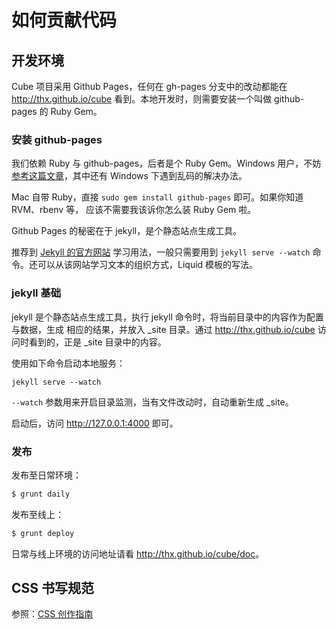 # 如何贡献代码

## 开发环境

Cube 项目采用 Github Pages，任何在 gh-pages 分支中的改动都能在
<http://thx.github.io/cube> 看到。本地开发时，则需要安装一个叫做 github-pages 的
Ruby Gem。

### 安装 github-pages

我们依赖 Ruby 与 github-pages，后者是个 Ruby Gem。Windows 用户，不妨
[参考这篇文章](http://stormtea123.github.io/jekyll-window7.av/)，其中还有 Windows
下遇到乱码的解决办法。

Mac 自带 Ruby，直接 `sudo gem install github-pages` 即可。如果你知道 RVM、rbenv 等，
应该不需要我该诉你怎么装 Ruby Gem 啦。

Github Pages 的秘密在于 jekyll，是个静态站点生成工具。

推荐到 [Jekyll 的官方网站](http://jekyllrb.com/) 学习用法，一般只需要用到
`jekyll serve --watch` 命令。还可以从该网站学习文本的组织方式，Liquid 模板的写法。

### jekyll 基础

jekyll 是个静态站点生成工具，执行 jekyll 命令时，将当前目录中的内容作为配置与数据，生成
相应的结果，并放入 _site 目录。通过 <http://thx.github.io/cube> 访问时看到的，正是
_site 目录中的内容。

使用如下命令启动本地服务：

    jekyll serve --watch

`--watch` 参数用来开启目录监测，当有文件改动时，自动重新生成 _site。

启动后，访问 <http://127.0.0.1:4000> 即可。

### 发布

发布至日常环境：

```bash
$ grunt daily
```

发布至线上：

```bash
$ grunt deploy
```

日常与线上环境的访问地址请看 <http://thx.github.io/cube/doc>。

## CSS 书写规范

参照：[CSS 创作指南](https://github.com/yisibl/css-creating)
